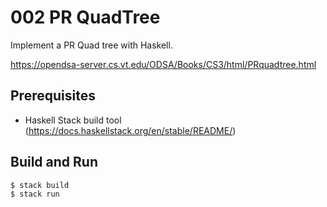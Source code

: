 # 002 PR QuadTree

Implement a PR Quad tree with Haskell.

https://opendsa-server.cs.vt.edu/ODSA/Books/CS3/html/PRquadtree.html

## Prerequisites

- Haskell Stack build tool (https://docs.haskellstack.org/en/stable/README/)

## Build and Run

```
$ stack build
$ stack run
```
